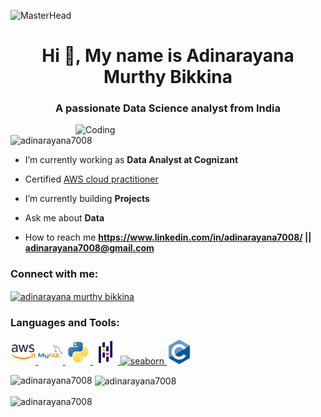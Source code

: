 ![MasterHead](https://thumbs.dreamstime.com/b/big-data-science-analysis-business-technology-concept-virtual-screen-big-data-science-analysis-business-technology-concept-145015243.jpg)
<h1 align="center">Hi 👋, My name is Adinarayana Murthy Bikkina</h1>
<h3 align="center">A passionate Data Science analyst from India</h3>
<img align="right" alt="Coding" width="400" src="https://datasciencedistrict.nl/wp-content/uploads/2021/08/kissclipart-software-engineer-clipart-programmer-computer-soft-d3b78649ef4a485f.png">

<p align="left"> <img src="https://komarev.com/ghpvc/?username=adinarayana7008&label=Profile%20views&color=0e75b6&style=flat" alt="adinarayana7008" /> </p>

- I’m currently working as **Data Analyst at Cognizant**

- Certified [AWS cloud practitioner](https://www.credly.com/badges/bf779e21-7186-482c-8a65-87620c498192)

- I’m currently building **Projects**

- Ask me about **Data**

- How to reach me **https://www.linkedin.com/in/adinarayana7008/ || adinarayana7008@gmail.com**

<h3 align="left">Connect with me:</h3>
<p align="left">
<a href="https://www.linkedin.com/in/adinarayana7008/" target="blank"><img align="center" src="https://upload.wikimedia.org/wikipedia/commons/thumb/8/81/LinkedIn_icon.svg/1200px-LinkedIn_icon.svg.png" alt="adinarayana murthy bikkina" height="30" width="40" /></a>
</p>

<h3 align="left">Languages and Tools:</h3>
<p align="left"> 
<a href="https://aws.amazon.com" target="_blank" rel="noreferrer"> <img src="https://raw.githubusercontent.com/devicons/devicon/master/icons/amazonwebservices/amazonwebservices-original-wordmark.svg" alt="aws" width="40" height="40"/> </a>  <a href="https://www.mysql.com/" target="_blank" rel="noreferrer"> <img src="https://raw.githubusercontent.com/devicons/devicon/master/icons/mysql/mysql-original-wordmark.svg" alt="mysql" width="40" height="40"/> </a> 
<a href="https://www.python.org" target="_blank" rel="noreferrer"> <img src="https://raw.githubusercontent.com/devicons/devicon/master/icons/python/python-original.svg" alt="python" width="40" height="40"/> </a> 
<a href="https://pandas.pydata.org/" target="_blank" rel="noreferrer"> <img src="https://raw.githubusercontent.com/devicons/devicon/2ae2a900d2f041da66e950e4d48052658d850630/icons/pandas/pandas-original.svg" alt="pandas" width="40" height="40"/> </a> 
<a href="https://seaborn.pydata.org/" target="_blank" rel="noreferrer"> <img src="https://seaborn.pydata.org/_images/logo-mark-lightbg.svg" alt="seaborn" width="40" height="40"/> </a> 
<a href="https://www.cprogramming.com/" target="_blank" rel="noreferrer"> <img src="https://raw.githubusercontent.com/devicons/devicon/master/icons/c/c-original.svg" alt="c" width="40" height="40"/> </a> </p>

<p><img align="left" src="https://github-readme-stats.vercel.app/api/top-langs?username=adinarayana7008&show_icons=true&locale=en&layout=compact" alt="adinarayana7008" /></p>

<p>&nbsp;<img align="center" src="https://github-readme-stats.vercel.app/api?username=adinarayana7008&show_icons=true&locale=en" alt="adinarayana7008" /></p>

<p><img align="center" src="https://github-readme-streak-stats.herokuapp.com/?user=adinarayana7008&" alt="adinarayana7008" /></p>

